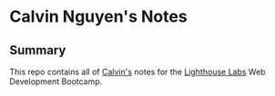 # Calvin Nguyen's Notes

## Summary
 This repo contains all of [Calvin's](https://github.com/cnguyen50) notes for the [Lighthouse Labs](https://www.lighthouselabs.ca/) Web Development Bootcamp.

 